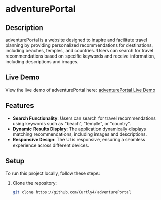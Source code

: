 # adventurePortal

## Description

adventurePortal is a website designed to inspire and facilitate travel planning by providing personalized recommendations for destinations, including beaches, temples, and countries. Users can search for travel recommendations based on specific keywords and receive information, including descriptions and images.

## Live Demo

View the live demo of adventurePortal here: [adventurePortal Live Demo](https://curtly4.github.io/adventurePortal/)  

## Features

- **Search Functionality**: Users can search for travel recommendations using keywords such as "beach", "temple", or "country".
- **Dynamic Results Display**: The application dynamically displays matching recommendations, including images and descriptions.
- **Responsive Design**: The UI is responsive, ensuring a seamless experience across different devices.

## Setup

To run this project locally, follow these steps:

1. Clone the repository:
   ```bash
   git clone https://github.com/Curtly4/adventurePortal
